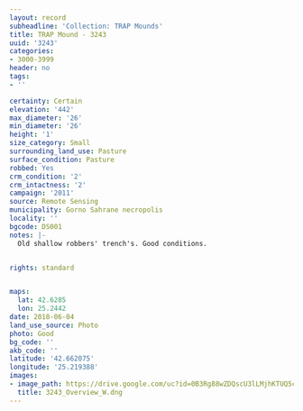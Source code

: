 ```yaml
---
layout: record
subheadline: 'Collection: TRAP Mounds'
title: TRAP Mound - 3243
uuid: '3243'
categories:
- 3000-3999
header: no
tags:
- ''

certainty: Certain
elevation: '442'
max_diameter: '26'
min_diameter: '26'
height: '1'
size_category: Small
surrounding_land_use: Pasture
surface_condition: Pasture
robbed: Yes
crm_condition: '2'
crm_intactness: '2'
campaign: '2011'
source: Remote Sensing
municipality: Gorno Sahrane necropolis
locality: ''
bgcode: DS001
notes: |-
  Old shallow robbers' trench's. Good conditions.


rights: standard


maps:
  lat: 42.6285
  lon: 25.2442
date: 2018-06-04
land_use_source: Photo
photo: Good
bg_code: ''
akb_code: ''
latitude: '42.662075'
longitude: '25.219388'
images:
- image_path: https://drive.google.com/uc?id=0B3Rg88wZDQscU3lLMjhKTUQ5c1U
  title: 3243_Overview_W.dng
---
```

